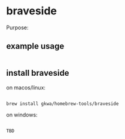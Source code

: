 # braveside

Purpose:


## example usage

```bash


```

## install braveside


on macos/linux:
```bash

brew install gkwa/homebrew-tools/braveside

```


on windows:

```powershell

TBD

```
